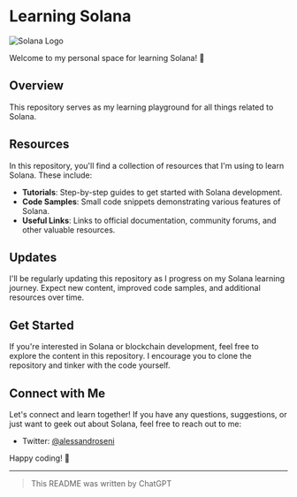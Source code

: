 # Learning Solana

![Solana Logo](https://external-content.duckduckgo.com/iu/?u=https%3A%2F%2Fwww.trendingtopics.at%2Fwp-content%2Fuploads%2F2021%2F03%2Fsolana_logo_main.png&f=1&nofb=1&ipt=fd2604c981f38c229ea35ea91b44d88fb9bcfcd698e934882b3d554a84fe1381&ipo=images) <!-- Replace with a link to the Solana logo -->

Welcome to my personal space for learning Solana! 🚀

## Overview

This repository serves as my learning playground for all things related to Solana.

## Resources

In this repository, you'll find a collection of resources that I'm using to learn Solana. These include:

- **Tutorials**: Step-by-step guides to get started with Solana development.
- **Code Samples**: Small code snippets demonstrating various features of Solana.
- **Useful Links**: Links to official documentation, community forums, and other valuable resources.

## Updates

I'll be regularly updating this repository as I progress on my Solana learning journey. Expect new content, improved code samples, and additional resources over time.

## Get Started

If you're interested in Solana or blockchain development, feel free to explore the content in this repository. I encourage you to clone the repository and tinker with the code yourself.

## Connect with Me

Let's connect and learn together! If you have any questions, suggestions, or just want to geek out about Solana, feel free to reach out to me:

- Twitter: [@alessandroseni](https://twitter.com/alessandroseni)

Happy coding! 🎉

---
> This README was written by ChatGPT
